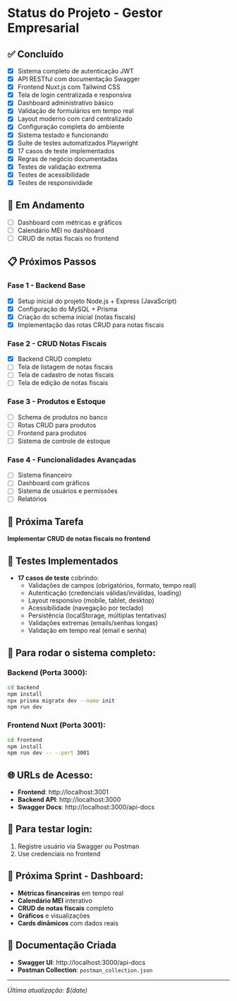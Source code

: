 # Status do Projeto - Gestor Empresarial

## ✅ Concluído
- [x] Sistema completo de autenticação JWT
- [x] API RESTful com documentação Swagger
- [x] Frontend Nuxt.js com Tailwind CSS
- [x] Tela de login centralizada e responsiva
- [x] Dashboard administrativo básico
- [x] Validação de formulários em tempo real
- [x] Layout moderno com card centralizado
- [x] Configuração completa do ambiente
- [x] Sistema testado e funcionando
- [x] Suíte de testes automatizados Playwright
- [x] 17 casos de teste implementados
- [x] Regras de negócio documentadas
- [x] Testes de validação extrema
- [x] Testes de acessibilidade
- [x] Testes de responsividade

## 🔄 Em Andamento
- [ ] Dashboard com métricas e gráficos
- [ ] Calendário MEI no dashboard
- [ ] CRUD de notas fiscais no frontend

## 📋 Próximos Passos

### Fase 1 - Backend Base
- [x] Setup inicial do projeto Node.js + Express (JavaScript)
- [x] Configuração do MySQL + Prisma
- [x] Criação do schema inicial (notas fiscais)
- [x] Implementação das rotas CRUD para notas fiscais

### Fase 2 - CRUD Notas Fiscais
- [x] Backend CRUD completo
- [ ] Tela de listagem de notas fiscais
- [ ] Tela de cadastro de notas fiscais
- [ ] Tela de edição de notas fiscais

### Fase 3 - Produtos e Estoque
- [ ] Schema de produtos no banco
- [ ] Rotas CRUD para produtos
- [ ] Frontend para produtos
- [ ] Sistema de controle de estoque

### Fase 4 - Funcionalidades Avançadas
- [ ] Sistema financeiro
- [ ] Dashboard com gráficos
- [ ] Sistema de usuários e permissões
- [ ] Relatórios

## 🎯 Próxima Tarefa
**Implementar CRUD de notas fiscais no frontend**

## 🧪 Testes Implementados
- **17 casos de teste** cobrindo:
  - Validações de campos (obrigatórios, formato, tempo real)
  - Autenticação (credenciais válidas/inválidas, loading)
  - Layout responsivo (mobile, tablet, desktop)
  - Acessibilidade (navegação por teclado)
  - Persistência (localStorage, múltiplas tentativas)
  - Validações extremas (emails/senhas longas)
  - Validação em tempo real (email e senha)

## 🚀 Para rodar o sistema completo:

### Backend (Porta 3000):
```bash
cd backend
npm install
npx prisma migrate dev --name init
npm run dev
```

### Frontend Nuxt (Porta 3001):
```bash
cd frontend
npm install
npm run dev -- --port 3001
```

## 🌐 URLs de Acesso:
- **Frontend**: http://localhost:3001
- **Backend API**: http://localhost:3000
- **Swagger Docs**: http://localhost:3000/api-docs

## 🔐 Para testar login:
1. Registre usuário via Swagger ou Postman
2. Use credenciais no frontend

## 🎯 Próxima Sprint - Dashboard:
- **Métricas financeiras** em tempo real
- **Calendário MEI** interativo
- **CRUD de notas fiscais** completo
- **Gráficos** e visualizações
- **Cards dinâmicos** com dados reais

## 📖 Documentação Criada
- **Swagger UI**: http://localhost:3000/api-docs
- **Postman Collection**: `postman_collection.json`

---
*Última atualização: $(date)*